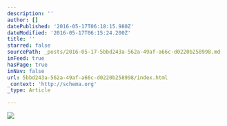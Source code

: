 ```yaml
---
description: ''
author: []
datePublished: '2016-05-17T06:18:15.980Z'
dateModified: '2016-05-17T06:15:24.200Z'
title: ''
starred: false
sourcePath: _posts/2016-05-17-5bbd243a-562a-49af-a66c-d0220b258998.md
inFeed: true
hasPage: true
inNav: false
url: 5bbd243a-562a-49af-a66c-d0220b258998/index.html
_context: 'http://schema.org'
_type: Article

---
```

![](https://the-grid-user-content.s3-us-west-2.amazonaws.com/f3afc8e0-6be5-43e4-b52a-a5a7cd416fba.jpg)
